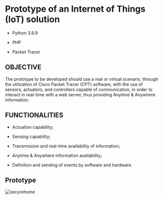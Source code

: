 # Prototype of an Internet of Things (IoT) solution

  - Python 3.8.9

  - PHP

  - Packet Tracer

## OBJECTIVE

The prototype to be developed should use a real or virtual scenario, through the utilization of Cisco Packet Tracer (CPT) software, with the use of sensors, actuators, and controllers capable of communication, in order to interact in real-time with a web server, thus providing Anytime & Anywhere information.

## FUNCTIONALITIES

  - Actuation capability;
  
  - Sensing capability;

  - Transmission and real-time availability of information;

  - Anytime & Anywhere information availability;

  - Definition and sending of events by software and hardware.

## Prototype
![securehome](https://github.com/guilhermegui08/IoTSecureHome/assets/112128696/1a3a77f6-38b2-49e1-9b5b-8af573ee8796)









